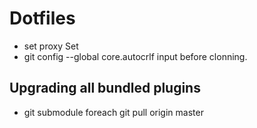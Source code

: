 # Dotfiles
 * set proxy
Set
 * git config --global core.autocrlf input
before clonning.
## Upgrading all bundled plugins
 * git submodule foreach git pull origin master
